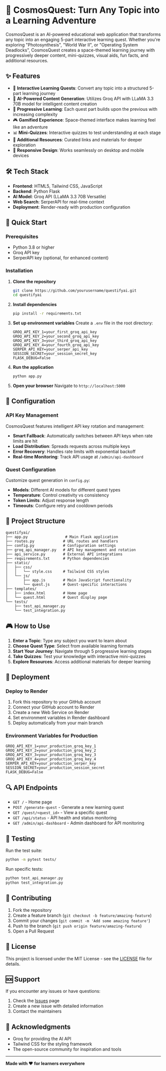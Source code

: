 # 🌌 CosmosQuest: Turn Any Topic into a Learning Adventure

CosmosQuest is an AI-powered educational web application that transforms any topic into an engaging 5-part interactive learning quest. Whether you're exploring "Photosynthesis", "World War II", or "Operating System Deadlocks", CosmosQuest creates a space-themed learning journey with progressively deeper content, mini-quizzes, visual aids, fun facts, and additional resources.

## ✨ Features

- 🚀 **Interactive Learning Quests**: Convert any topic into a structured 5-part learning journey
- 🧠 **AI-Powered Content Generation**: Utilizes Groq API with LLaMA 3.3 70B model for intelligent content creation
- 🎯 **Progressive Learning**: Each quest part builds upon the previous with increasing complexity
- 🎮 **Gamified Experience**: Space-themed interface makes learning feel like an adventure
- 📊 **Mini-Quizzes**: Interactive quizzes to test understanding at each stage
- 🔗 **Additional Resources**: Curated links and materials for deeper exploration
- 📱 **Responsive Design**: Works seamlessly on desktop and mobile devices

## 🛠️ Tech Stack

- **Frontend**: HTML5, Tailwind CSS, JavaScript
- **Backend**: Python Flask
- **AI Model**: Groq API (LLaMA 3.3 70B Versatile)
- **Web Search**: SerperAPI for real-time context
- **Deployment**: Render-ready with production configuration

## 🚀 Quick Start

### Prerequisites

- Python 3.8 or higher
- Groq API key
- SerperAPI key (optional, for enhanced content)

### Installation

1. **Clone the repository**
   ```bash
   git clone https://github.com/yourusername/questifyai.git
   cd questifyai
   ```

2. **Install dependencies**
   ```bash
   pip install -r requirements.txt
   ```

3. **Set up environment variables**
   Create a `.env` file in the root directory:
   ```env
   GROQ_API_KEY_1=your_first_groq_api_key
   GROQ_API_KEY_2=your_second_groq_api_key
   GROQ_API_KEY_3=your_third_groq_api_key
   GROQ_API_KEY_4=your_fourth_groq_api_key
   SERPER_API_KEY=your_serper_api_key
   SESSION_SECRET=your_session_secret_key
   FLASK_DEBUG=False
   ```

4. **Run the application**
   ```bash
   python app.py
   ```

5. **Open your browser**
   Navigate to `http://localhost:5000`

## 🔧 Configuration

### API Key Management

CosmosQuest features intelligent API key rotation and management:

- **Smart Fallback**: Automatically switches between API keys when rate limits are hit
- **Load Distribution**: Spreads requests across multiple keys
- **Error Recovery**: Handles rate limits with exponential backoff
- **Real-time Monitoring**: Track API usage at `/admin/api-dashboard`

### Quest Configuration

Customize quest generation in `config.py`:

- **Models**: Different AI models for different quest types
- **Temperature**: Control creativity vs consistency
- **Token Limits**: Adjust response length
- **Timeouts**: Configure retry and cooldown periods

## 📁 Project Structure

```
questifyai/
├── app.py                 # Main Flask application
├── routes.py             # URL routes and handlers
├── config.py             # Configuration settings
├── groq_api_manager.py   # API key management and rotation
├── api_service.py        # External API integrations
├── requirements.txt      # Python dependencies
├── static/
│   ├── css/
│   │   └── style.css     # Tailwind CSS styles
│   └── js/
│       ├── app.js        # Main JavaScript functionality
│       └── quest.js      # Quest-specific interactions
├── templates/
│   ├── index.html        # Home page
│   └── quest.html        # Quest display page
└── tests/
    ├── test_api_manager.py
    └── test_integration.py
```

## 🎮 How to Use

1. **Enter a Topic**: Type any subject you want to learn about
2. **Choose Quest Type**: Select from available learning formats
3. **Start Your Journey**: Navigate through 5 progressive learning stages
4. **Take Quizzes**: Test your knowledge with interactive mini-quizzes
5. **Explore Resources**: Access additional materials for deeper learning

## 🚀 Deployment

### Deploy to Render

1. Fork this repository to your GitHub account
2. Connect your GitHub account to Render
3. Create a new Web Service on Render
4. Set environment variables in Render dashboard
5. Deploy automatically from your main branch

### Environment Variables for Production

```env
GROQ_API_KEY_1=your_production_groq_key_1
GROQ_API_KEY_2=your_production_groq_key_2
GROQ_API_KEY_3=your_production_groq_key_3
GROQ_API_KEY_4=your_production_groq_key_4
SERPER_API_KEY=your_production_serper_key
SESSION_SECRET=your_production_session_secret
FLASK_DEBUG=False
```

## 🔍 API Endpoints

- `GET /` - Home page
- `POST /generate-quest` - Generate a new learning quest
- `GET /quest/<quest_id>` - View a specific quest
- `GET /api/status` - API health and status monitoring
- `GET /admin/api-dashboard` - Admin dashboard for API monitoring

## 🧪 Testing

Run the test suite:

```bash
python -m pytest tests/
```

Run specific tests:

```bash
python test_api_manager.py
python test_integration.py
```

## 🤝 Contributing

1. Fork the repository
2. Create a feature branch (`git checkout -b feature/amazing-feature`)
3. Commit your changes (`git commit -m 'Add some amazing feature'`)
4. Push to the branch (`git push origin feature/amazing-feature`)
5. Open a Pull Request

## 📝 License

This project is licensed under the MIT License - see the [LICENSE](LICENSE) file for details.

## 🆘 Support

If you encounter any issues or have questions:

1. Check the [Issues](https://github.com/yourusername/questifyai/issues) page
2. Create a new issue with detailed information
3. Contact the maintainers

## 🙏 Acknowledgments

- Groq for providing the AI API
- Tailwind CSS for the styling framework
- The open-source community for inspiration and tools

---

**Made with ❤️ for learners everywhere**
